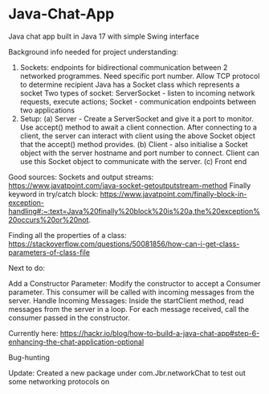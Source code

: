 # Java-Chat-App
 Java chat app built in Java 17 with simple Swing interface

Background info needed for project understanding:

1. Sockets: endpoints for bidirectional communication between 2 networked programmes. Need specific port number. Allow TCP protocol to determine recipient
Java has a Socket class which represents a socket
Two types of socket: ServerSocket - listen to incoming network requests, execute actions; Socket - communication endpoints between two applications
2. Setup: (a) Server - Create a ServerSocket and give it a port to monitor. Use accept() method to await a client connection. After connecting to a client, the server can interact with client using the above Socket object that the accept() method provides.
   (b) Client - also initialise a Socket object with the server hostname and port number to connect. Client can use this Socket object to communicate with the server.
   (c) Front end




Good sources:
Sockets and output streams: https://www.javatpoint.com/java-socket-getoutputstream-method
Finally keyword in try/catch block: https://www.javatpoint.com/finally-block-in-exception-handling#:~:text=Java%20finally%20block%20is%20a,the%20exception%20occurs%20or%20not.

Finding all the properties of a class: https://stackoverflow.com/questions/50081856/how-can-i-get-class-parameters-of-class-file


Next to do:

Add a Constructor Parameter: Modify the constructor to accept a Consumer<String> parameter. This consumer will be called with incoming messages from the server.
Handle Incoming Messages: Inside the startClient method, read messages from the server in a loop. For each message received, call the consumer passed in the constructor.

Currently here: https://hackr.io/blog/how-to-build-a-java-chat-app#step-6-enhancing-the-chat-application-optional

Bug-hunting


Update:
Created a new package under com.Jbr.networkChat to test out some networking protocols on

